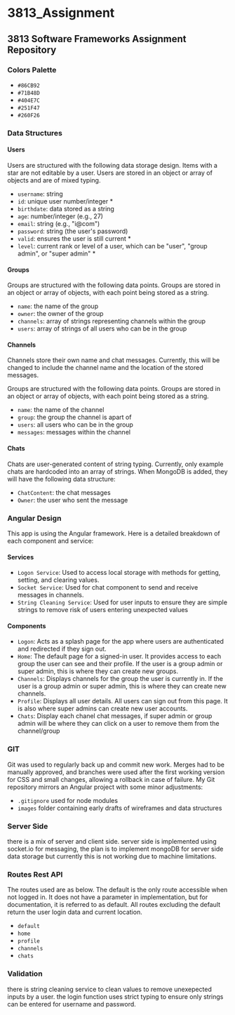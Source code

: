# 3813_Assignment

## 3813 Software Frameworks Assignment Repository

### Colors Palette
- `#86CB92`
- `#71B48D`
- `#404E7C`
- `#251F47`
- `#260F26`

### Data Structures

#### Users
Users are structured with the following data storage design. Items with a star are not editable by a user. Users are stored in an object or array of objects and are of mixed typing.
- `username`: string
- `id`: unique user number/integer *
- `birthdate`: data stored as a string
- `age`: number/integer (e.g., 27)
- `email`: string (e.g., "i@com")
- `password`: string (the user's password)
- `valid`: ensures the user is still current *
- `level`: current rank or level of a user, which can be "user", "group admin", or "super admin" *

#### Groups
Groups are structured with the following data points. Groups are stored in an object or array of objects, with each point being stored as a string.
- `name`: the name of the group
- `owner`: the owner of the group
- `channels`: array of strings representing channels within the group
- `users`: array of strings of all users who can be in the group

#### Channels
Channels store their own name and chat messages. Currently, this will be changed to include the channel name and the location of the stored messages.


Groups are structured with the following data points. Groups are stored in an object or array of objects, with each point being stored as a string.
- `name`: the name of the channel
- `group`: the group the channel is apart of
- `users`:  all users who can be in the group
- `messages`:  messages within the channel


#### Chats
Chats are user-generated content of string typing. Currently, only example chats are hardcoded into an array of strings. When MongoDB is added, they will have the following data structure:
- `ChatContent`: the chat messages
- `Owner`: the user who sent the message

### Angular Design
This app is using the Angular framework. Here is a detailed breakdown of each component and service:

#### Services
- `Logon Service`: Used to access local storage with methods for getting, setting, and clearing values.
- `Socket Service`: Used for chat component to send and receive messages in channels.
- `String Cleaning Service`: Used for user inputs to ensure they are simple strings to remove risk of users entering unexpected values


#### Components
- `Logon`: Acts as a splash page for the app where users are authenticated and redirected if they sign out.
- `Home`: The default page for a signed-in user. It provides access to each group the user can see and their profile. If the user is a group admin or super admin, this is where they can create new groups.
- `Channels`: Displays channels for the group the user is currently in. If the user is a group admin or super admin, this is where they can create new channels.
- `Profile`: Displays all user details. All users can sign out from this page. It is also where super admins can create new user accounts.
- `Chats`: Display each chanel chat messages, if super admin or group admin will be where they can click on a user to remove them from the channel/group

### GIT
Git was used to regularly back up and commit new work. Merges had to be manually approved, and branches were used after the first working version for CSS and small changes, allowing a rollback in case of failure. My Git repository mirrors an Angular project with some minor adjustments:
- `.gitignore` used for node modules
- `images` folder containing early drafts of wireframes and data structures

### Server Side
there is a mix of server and client side. server side is implemented using socket.io for messaging, the plan is to implement mongoDB for server side data storage but currently this is not working due to machine limitations.

### Routes Rest API 
The routes used are as below. The default is the only route accessible when not logged in. It does not have a parameter in implementation, but for documentation, it is referred to as default. All routes excluding the default return the user login data and current location.

- `default`
- `home`
- `profile`
- `channels`
- `chats` 


### Validation 
there is string cleaning service to clean values to remove unexepected inputs by a user. the login function uses strict typing to ensure only strings can be entered for username and password. 

